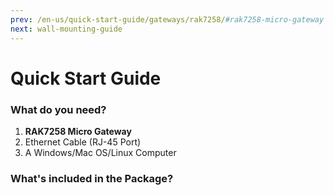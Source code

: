 ```yaml
---
prev: /en-us/quick-start-guide/gateways/rak7258/#rak7258-micro-gateway
next: wall-mounting-guide
---
```


# Quick Start Guide

<rk-img
  src="/assets/images/quick-start-guide/rak7258/2.quickstart/rak7258-overview2.jpg"
  width="75%"
  figure-number="1"
  caption="RAK7258 Micro Gateway Internal Board"
/>

### What do you need?

1. **RAK7258 Micro Gateway**
2. Ethernet Cable (RJ-45 Port)
3. A Windows/Mac OS/Linux Computer

<rk-btn
  src="https://store.rakwireless.com/products/rak7258-micro-gateway"
  label="Buy a RAK7258 Micro Gateway"
  _blank
/>

### What's included in the Package?

<rk-img
  src="/assets/images/quick-start-guide/rak7258/2.quickstart/package_contents.jpg"
  width="100%"
  figure-number="2"
  caption="RAK7258 Package Contents"
/>
